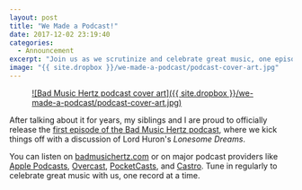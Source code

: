 ```yaml
---
layout: post
title: "We Made a Podcast!"
date: 2017-12-02 23:19:40
categories:
  - Announcement
excerpt: "Join us as we scrutinize and celebrate great music, one episode at a time"
image: "{{ site.dropbox }}/we-made-a-podcast/podcast-cover-art.jpg"
---
```


<figure markdown="1" class="inline shadow">
<a href="https://badmusichertz.com/post/lonesome-dreams">
![Bad Music Hertz podcast cover art]({{ site.dropbox }}/we-made-a-podcast/podcast-cover-art.jpg)
</a>
</figure>

After talking about it for years, my siblings and I are proud to officially release the [first episode of the Bad Music Hertz podcast](https://badmusichertz.com/post/lonesome-dreams), where we kick things off with a discussion of Lord Huron's *Lonesome Dreams*.

You can listen on [badmusichertz.com](https://badmusichertz.com/post/lonesome-dreams) or on major podcast providers like [Apple Podcasts](https://itunes.apple.com/us/podcast/bad-music-hertz/id1319023897?mt=2), [Overcast](https://overcast.fm/itunes1319023897/bad-music-hertz), [PocketCasts](http://pca.st/CW0I), and [Castro](https://castro.fm/podcast/646cabb9-ef9d-4d37-bef1-b5006a17c44a). Tune in regularly to celebrate great music with us, one record at a time.
